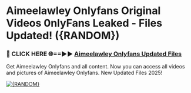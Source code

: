 # Aimeelawley Onlyfans Original Videos 0nlyFans Leaked - Files Updated! ({RANDOM})

<h3>🔴 CLICK HERE 🌐==►► <a href="https://betterlinks.top/A2PfLJ" rel="nofollow">Aimeelawley Onlyfans Updated Files</a></h3>

Get Aimeelawley Onlyfans and all content. Now you can access all videos and pictures of Aimeelawley Onlyfans. New Updated Files 2025!

[![{RANDOM}](https://i.imgur.com/ppqm5kG.gif)](https://betterlinks.top/A2PfLJ)